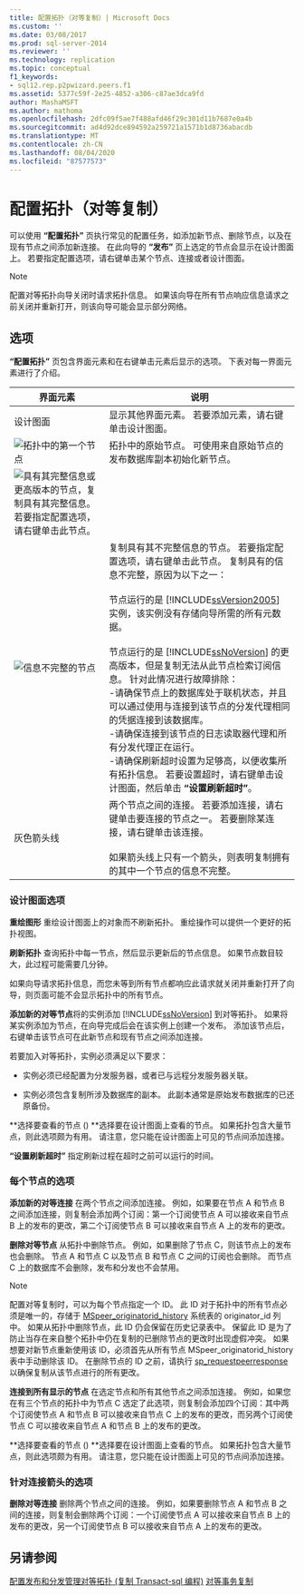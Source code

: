 ```yaml
---
title: 配置拓扑（对等复制）| Microsoft Docs
ms.custom: ''
ms.date: 03/08/2017
ms.prod: sql-server-2014
ms.reviewer: ''
ms.technology: replication
ms.topic: conceptual
f1_keywords:
- sql12.rep.p2pwizard.peers.f1
ms.assetid: 5377c59f-2e25-4852-a306-c87ae3dca9fd
author: MashaMSFT
ms.author: mathoma
ms.openlocfilehash: 2dfc09f5ae7f488afd46f29c301d11b7687e0a4b
ms.sourcegitcommit: ad4d92dce894592a259721a1571b1d8736abacdb
ms.translationtype: MT
ms.contentlocale: zh-CN
ms.lasthandoff: 08/04/2020
ms.locfileid: "87577573"
---
```

# <a name="configure-topology-peer-to-peer-replication"></a>配置拓扑（对等复制）
  可以使用 **“配置拓扑”** 页执行常见的配置任务，如添加新节点、删除节点，以及在现有节点之间添加新连接。 在此向导的 **“发布”** 页上选定的节点会显示在设计图面上。 若要指定配置选项，请右键单击某个节点、连接或者设计图面。

> [!NOTE]
>  配置对等拓扑向导关闭时请求拓扑信息。 如果该向导在所有节点响应信息请求之前关闭并重新打开，则该向导可能会显示部分网络。

## <a name="options"></a>选项
 **“配置拓扑”** 页包含界面元素和在右键单击元素后显示的选项。 下表对每一界面元素进行了介绍。

|界面元素|说明|
|-----------------------|-----------------|
|设计图面|显示其他界面元素。 若要添加元素，请右键单击设计图面。|
|![拓扑中的第一个节点](media/p2pwizard-firstnode.gif "拓扑中的第一个节点")|拓扑中的原始节点。 可使用来自原始节点的发布数据库副本初始化新节点。|
|![具有其完整信息](media/p2pwizard-complete.gif "信息完整的节点")或更高版本的节点，复制具有其完整信息。 若要指定配置选项，请右键单击此节点。|
|![信息不完整的节点](media/p2pwizard-incomplete.gif "信息不完整的节点")|复制具有其不完整信息的节点。 若要指定配置选项，请右键单击此节点。 复制具有的信息不完整，原因为以下之一：<br /><br /> 节点运行的是 [!INCLUDE[ssVersion2005](../../includes/ssversion2005-md.md)] 实例，该实例没有存储向导所需的所有元数据。<br /><br /> 节点运行的是 [!INCLUDE[ssNoVersion](../../includes/ssnoversion-md.md)] 的更高版本，但是复制无法从此节点检索订阅信息。 针对此情况进行故障排除：<br />-请确保节点上的数据库处于联机状态，并且可以通过使用与连接到该节点的分发代理相同的凭据连接到该数据库。<br />-请确保连接到该节点的日志读取器代理和所有分发代理正在运行。<br />-请确保刷新超时设置为足够高，以便收集所有拓扑信息。 若要设置超时，请右键单击设计图面，然后单击 **“设置刷新超时”**。|
|灰色箭头线|两个节点之间的连接。 若要添加连接，请右键单击要连接的节点之一。 若要删除某连接，请右键单击该连接。<br /><br /> 如果箭头线上只有一个箭头，则表明复制拥有的其中一个节点的信息不完整。|

### <a name="options-for-the-design-surface"></a>设计图面选项
 **重绘图形** 重绘设计图面上的对象而不刷新拓扑。 重绘操作可以提供一个更好的拓扑视图。

 **刷新拓扑** 查询拓扑中每一节点，然后显示更新后的节点信息。 如果节点数目较大，此过程可能需要几分钟。

 如果向导请求拓扑信息，而您未等到所有节点都响应此请求就关闭并重新打开了向导，则页面可能不会显示拓扑中的所有节点。

 **添加新的对等节点**将的实例添加 [!INCLUDE[ssNoVersion](../../includes/ssnoversion-md.md)] 到对等拓扑。 如果将某实例添加为节点，在向导完成后会在该实例上创建一个发布。 添加该节点后，右键单击该节点可在此新节点和现有节点之间添加连接。

 若要加入对等拓扑，实例必须满足以下要求：

-   实例必须已经配置为分发服务器，或者已与远程分发服务器关联。

-   实例必须包含复制所涉及数据库的副本。 此副本通常是原始发布数据库的已还原备份。

 **选择要查看的节点 () **选择要在设计图面上查看的节点。 如果拓扑包含大量节点，则此选项颇为有用。 请注意，您只能在设计图面上可见的节点间添加连接。

 **“设置刷新超时”** 指定刷新过程在超时之前可以运行的时间。

### <a name="options-for-each-node"></a>每个节点的选项
 **添加新的对等连接** 在两个节点之间添加连接。 例如，如果要在节点 A 和节点 B 之间添加连接，则复制会添加两个订阅：第一个订阅使节点 A 可以接收来自节点 B 上的发布的更改，第二个订阅使节点 B 可以接收来自节点 A 上的发布的更改。

 **删除对等节点** 从拓扑中删除节点。 例如，如果删除了节点 C，则该节点上的发布也会删除。 节点 A 和节点 C 以及节点 B 和节点 C 之间的订阅也会删除。 而节点 C 上的数据库不会删除，发布和分发也不会禁用。

> [!NOTE]
>  配置对等复制时，可以为每个节点指定一个 ID。 此 ID 对于拓扑中的所有节点必须是唯一的，存储于 [MSpeer_originatorid_history](/sql/relational-databases/system-tables/mspeer-originatorid-history-transact-sql) 系统表的 originator_id 列中。 如果从拓扑中删除节点，此 ID 仍会保留在历史记录表中。 保留此 ID 是为了防止当存在来自整个拓扑中仍在复制的已删除节点的更改时出现虚假冲突。 如果想要对新节点重新使用该 ID，必须首先从所有节点 MSpeer_originatorid_history 表中手动删除该 ID。 在删除节点的 ID 之前，请执行 [sp_requestpeerresponse](/sql/relational-databases/system-stored-procedures/sp-requestpeerresponse-transact-sql) 以确保复制从该节点进行的所有更改。

 **连接到所有显示的节点** 在选定节点和所有其他节点之间添加连接。 例如，如果您在有三个节点的拓扑中为节点 C 选定了此选项，则复制会添加四个订阅：其中两个订阅使节点 A 和节点 B 可以接收来自节点 C 上的发布的更改，而另两个订阅使节点 C 可以接收来自节点 A 和节点 B 上的发布的更改。

 **选择要查看的节点 () **选择要在设计图面上查看的节点。 如果拓扑包含大量节点，则此选项颇为有用。 请注意，您只能在设计图面上可见的节点间添加连接。

### <a name="options-for-the-connection-arrows"></a>针对连接箭头的选项
 **删除对等连接** 删除两个节点之间的连接。 例如，如果要删除节点 A 和节点 B 之间的连接，则复制会删除两个订阅：一个订阅使节点 A 可以接收来自节点 B 上的发布的更改，另一个订阅使节点 B 可以接收来自节点 A 上的发布的更改。

## <a name="see-also"></a>另请参阅
 [配置发布和分发](configure-publishing-and-distribution.md)[管理对等拓扑 &#40;复制 Transact-sql 编程&#41;](administration/administer-a-peer-to-peer-topology-replication-transact-sql-programming.md) [对等事务复制](transactional/peer-to-peer-transactional-replication.md)


